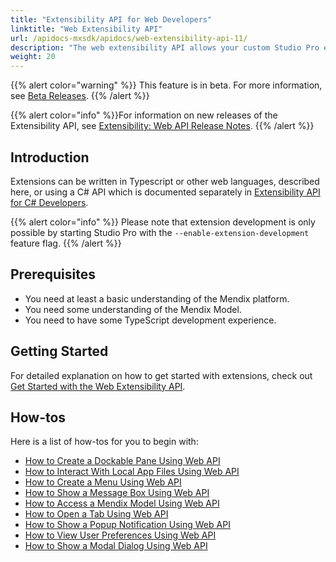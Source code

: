 ```yaml
---
title: "Extensibility API for Web Developers"
linktitle: "Web Extensibility API"
url: /apidocs-mxsdk/apidocs/web-extensibility-api-11/
description: "The web extensibility API allows your custom Studio Pro extensions developed using JavaScript to interact with some internal services of Studio Pro."
weight: 20
---
```


{{% alert color="warning" %}} This feature is in beta. For more information, see [Beta Releases](/releasenotes/beta-features/). {{% /alert %}}

{{% alert color="info" %}}For information on new releases of the Extensibility API, see [Extensibility: Web API Release Notes](/releasenotes/studio-pro/web-extensibility-api/).
{{% /alert %}}

## Introduction

Extensions can be written in Typescript or other web languages, described here, or using a C# API which is documented separately in [Extensibility API for C# Developers](/apidocs-mxsdk/apidocs/csharp-extensibility-api-11/).

{{% alert color="info" %}}
Please note that extension development is only possible by starting Studio Pro with the `--enable-extension-development` feature flag.
{{% /alert %}}

## Prerequisites

* You need at least a basic understanding of the Mendix platform.
* You need some understanding of the Mendix Model.
* You need to have some TypeScript development experience.

## Getting Started

For detailed explanation on how to get started with extensions, check out [Get Started with the Web Extensibility API](/apidocs-mxsdk/apidocs/web-extensibility-api-11/getting-started/).

## How-tos

Here is a list of how-tos for you to begin with:

* [How to Create a Dockable Pane Using Web API](/apidocs-mxsdk/apidocs/web-extensibility-api-11/dockable-pane-api/)
* [How to Interact With Local App Files Using Web API](/apidocs-mxsdk/apidocs/web-extensibility-api-11/local-app-files-api/)
* [How to Create a Menu Using Web API](/apidocs-mxsdk/apidocs/web-extensibility-api-11/menu-api/)
* [How to Show a Message Box Using Web API](/apidocs-mxsdk/apidocs/web-extensibility-api-11/messagebox-api/)
* [How to Access a Mendix Model Using Web API](/apidocs-mxsdk/apidocs/web-extensibility-api-11/model-api/)
* [How to Open a Tab Using Web API](/apidocs-mxsdk/apidocs/web-extensibility-api-11/tab-api/)
* [How to Show a Popup Notification Using Web API](/apidocs-mxsdk/apidocs/web-extensibility-api-11/notification-api/)
* [How to View User Preferences Using Web API](/apidocs-mxsdk/apidocs/web-extensibility-api-11/preference-api/)
* [How to Show a Modal Dialog Using Web API](/apidocs-mxsdk/apidocs/web-extensibility-api-11/dialog-api/)
